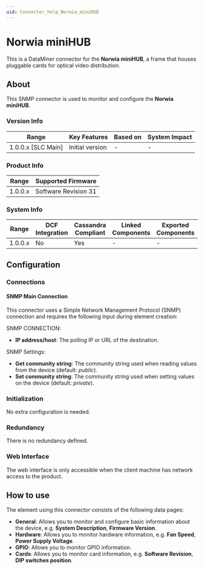 ```yaml
---
uid: Connector_help_Norwia_miniHUB
---
```


# Norwia miniHUB

This is a DataMiner connector for the **Norwia miniHUB**, a frame that houses pluggable cards for optical video distribution.

## About

This SNMP connector is used to monitor and configure the **Norwia miniHUB**.

### Version Info

| Range                | Key Features     | Based on     | System Impact     |
|----------------------|------------------|--------------|-------------------|
| 1.0.0.x \[SLC Main\] | Initial version  | \-           | \-                |

### Product Info

| Range     | Supported Firmware     |
|-----------|------------------------|
| 1.0.0.x   | Software Revision 31   |

### System Info

| Range     | DCF Integration     | Cassandra Compliant     | Linked Components     | Exported Components     |
|-----------|---------------------|-------------------------|-----------------------|-------------------------|
| 1.0.0.x   | No                  | Yes                     | \-                    | \-                      |

## Configuration

### Connections

#### SNMP Main Connection

This connector uses a Simple Network Management Protocol (SNMP) connection and requires the following input during element creation:

SNMP CONNECTION:

- **IP address/host**: The polling IP or URL of the destination.

SNMP Settings:

- **Get community string**: The community string used when reading values from the device (default: *public*).
- **Set community string**: The community string used when setting values on the device (default: *private*).

### Initialization

No extra configuration is needed.

### Redundancy

There is no redundancy defined.

### Web Interface

The web interface is only accessible when the client machine has network access to the product.

## How to use

The element using this connector consists of the following data pages:

- **General**: Allows you to monitor and configure basic information about the device, e.g. **System Description**, **Firmware Version**.
- **Hardware**: Allows you to monitor hardware information, e.g. **Fan Speed**, **Power Supply Voltage**.
- **GPIO**: Allows you to monitor GPIO information.
- **Cards**: Allows you to monitor card information, e.g. **Software Revision**, **DIP switches position**.
